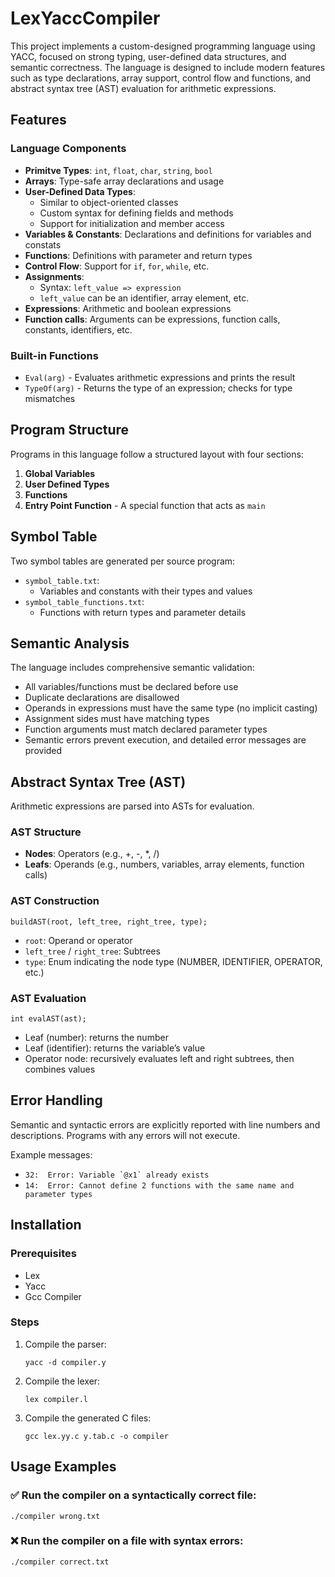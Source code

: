 # LexYaccCompiler

This project implements a custom-designed programming language using YACC, focused on strong typing, user-defined data structures, and semantic correctness. The language is designed to include modern features such as type declarations, array support, control flow and functions, and abstract syntax tree (AST) evaluation for arithmetic expressions.

## Features
### Language Components
* **Primitve Types**: `int`, `float`, `char`, `string`, `bool`
* **Arrays**: Type-safe array declarations and usage
* **User-Defined Data Types**:
   * Similar to object-oriented classes
   * Custom syntax for defining fields and methods
   * Support for initialization and member access
* **Variables & Constants**: Declarations and definitions for variables and constats
* **Functions**: Definitions with parameter and return types
* **Control Flow**: Support for `if`, `for`, `while`, etc.
* **Assignments**:
   * Syntax: `left_value => expression`
   * ``left_value`` can be an identifier, array element, etc.
* **Expressions**: Arithmetic and boolean expressions
* **Function calls**: Arguments can be expressions, function calls, constants, identifiers, etc.

### Built-in Functions
* `Eval(arg)` - Evaluates arithmetic expressions and prints the result
* `TypeOf(arg)` - Returns the type of an expression; checks for type mismatches

## Program Structure
Programs in this language follow a structured layout with four sections:
1. **Global Variables**
2. **User Defined Types**
3. **Functions**
4. **Entry Point Function** - A special function that acts as `main`

## Symbol Table
Two symbol tables are generated per source program:
* `symbol_table.txt`:
   * Variables and constants with their types and values
* `symbol_table_functions.txt`:
   * Functions with return types and parameter details

## Semantic Analysis
The language includes comprehensive semantic validation:
* All variables/functions must be declared before use
* Duplicate declarations are disallowed
* Operands in expressions must have the same type (no implicit casting)
* Assignment sides must have matching types
* Function arguments must match declared parameter types
* Semantic errors prevent execution, and detailed error messages are provided

## Abstract Syntax Tree (AST)
Arithmetic expressions are parsed into ASTs for evaluation.

### AST Structure
* **Nodes**: Operators (e.g., +, -, *, /)
* **Leafs**: Operands (e.g., numbers, variables, array elements, function calls)

### AST Construction
```
buildAST(root, left_tree, right_tree, type);
```
* `root`: Operand or operator
* `left_tree` / `right_tree`: Subtrees
* `type`: Enum indicating the node type (NUMBER, IDENTIFIER, OPERATOR, etc.)

### AST Evaluation
```
int evalAST(ast);
```
* Leaf (number): returns the number
* Leaf (identifier): returns the variable’s value
* Operator node: recursively evaluates left and right subtrees, then combines values

## Error Handling
Semantic and syntactic errors are explicitly reported with line numbers and descriptions. Programs with any errors will not execute.

Example messages:
* ```32:  Error: Variable `@x1` already exists```
* ```14:  Error: Cannot define 2 functions with the same name and parameter types```

## Installation

### Prerequisites
* Lex
* Yacc
* Gcc Compiler

### Steps
1. Compile the parser:
   ```
   yacc -d compiler.y
   ``` 
2. Compile the lexer:
   ```
   lex compiler.l
   ```
3. Compile the generated C files:
   ```
   gcc lex.yy.c y.tab.c -o compiler
   ```

## Usage Examples
### ✅ Run the compiler on a syntactically correct file:
```
./compiler wrong.txt
```

### ❌ Run the compiler on a file with syntax errors:
```
./compiler correct.txt
```
